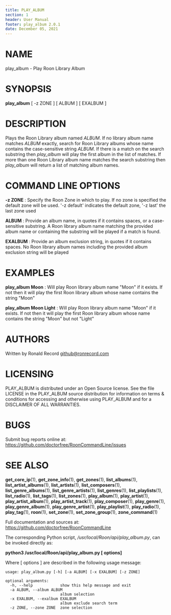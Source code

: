 ```yaml
---
title: PLAY_ALBUM
section: 1
header: User Manual
footer: play_album 2.0.1
date: December 05, 2021
---
```

# NAME
play_album - Play Roon Library Album

# SYNOPSIS
**play_album** [ -z ZONE ] [ ALBUM ] [ EXALBUM ]

# DESCRIPTION
Plays the Roon Library album named *ALBUM*. If no library album name matches *ALBUM* exactly, search for Roon Library albums whose name contains the case-sensitive string *ALBUM*. If there is a match on the search substring then *play_album* will play the first album in the list of matches. If more than one Roon Library album name matches the search substring then *play_album* will return a list of matching album names.

# COMMAND LINE OPTIONS
**-z ZONE**
: Specify the Roon Zone in which to play. If no zone is specified the default zone will be used.  '-z default' indicates the default zone, '-z last' the last zone used

**ALBUM**
:  Provide an album name, in quotes if it contains spaces, or a case-sensitive substring. A Roon library album name matching the provided album name or containing the substring will be played if a match is found.

**EXALBUM**
: Provide an album exclusion string, in quotes if it contains spaces. No Roon library album names including the provided album exclusion string will be played

# EXAMPLES
**play_album Moon**
: Will play Roon library album name "Moon" if it exists. If not then it will play the first Roon library album whose name contains the string "Moon"

**play_album Moon Light**
: Will play Roon library album name "Moon" if it exists. If not then it will play the first Roon library album whose name contains the string "Moon" but not "Light"

# AUTHORS
Written by Ronald Record github@ronrecord.com

# LICENSING
PLAY_ALBUM is distributed under an Open Source license.
See the file LICENSE in the PLAY_ALBUM source distribution
for information on terms &amp; conditions for accessing and
otherwise using PLAY_ALBUM and for a DISCLAIMER OF ALL WARRANTIES.

# BUGS
Submit bug reports online at: https://github.com/doctorfree/RoonCommandLine/issues

# SEE ALSO
**get_core_ip**(1), **get_zone_info**(1), **get_zones**(1), **list_albums**(1), **list_artist_albums**(1), **list_artists**(1), **list_composers**(1), **list_genre_albums**(1), **list_genre_artists**(1), **list_genres**(1), **list_playlists**(1), **list_radio**(1), **list_tags**(1), **list_zones**(1), **play_album**(1), **play_artist**(1), **play_artist_album**(1), **play_artist_track**(1), **play_composer**(1), **play_genre**(1), **play_genre_album**(1), **play_genre_artist**(1), **play_playlist**(1), **play_radio**(1), **play_tag**(1), **roon**(1), **set_zone**(1), **set_zone_group**(1), **zone_command**(1)

Full documentation and sources at: https://github.com/doctorfree/RoonCommandLine

The corresponding Python script, */usr/local/Roon/api/play_album.py*,
can be invoked directly as:

**python3 /usr/local/Roon/api/play_album.py [ options]**

Where [ options ] are described in the following usage message:

~~~~
usage: play_album.py [-h] [-a ALBUM] [-x EXALBUM] [-z ZONE]

optional arguments:
  -h, --help            show this help message and exit
  -a ALBUM, --album ALBUM
                        album selection
  -x EXALBUM, --exalbum EXALBUM
                        album exclude search term
  -z ZONE, --zone ZONE  zone selection
~~~~
